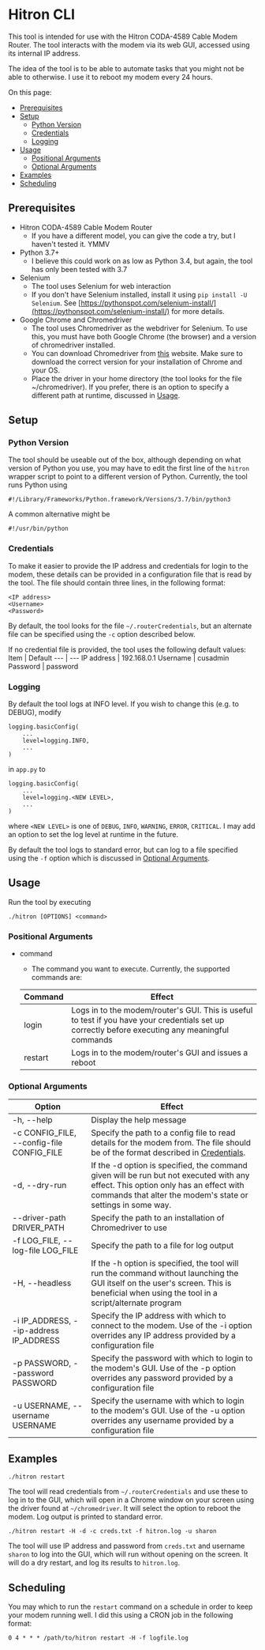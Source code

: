 # Hitron CLI

This tool is intended for use with the Hitron CODA-4589 Cable Modem Router. The tool interacts with the modem via its web GUI, accessed using its internal IP address.

The idea of the tool is to be able to automate tasks that you might not be able to otherwise. I use it to reboot my modem every 24 hours.

On this page:
- [Prerequisites](#prerequisites)
- [Setup](#setup)
    - [Python Version](#python-version)
    - [Credentials](#credentials)
    - [Logging](#logging)
- [Usage](#usage)
    - [Positional Arguments](#positional-arguments)
    - [Optional Arguments](#optional-arguments)
- [Examples](#examples)
- [Scheduling](#scheduling)

## Prerequisites

- Hitron CODA-4589 Cable Modem Router
    - If you have a different model, you can give the code a try, but I haven't tested it. YMMV
- Python 3.7+
    - I believe this could work on as low as Python 3.4, but again, the tool has only been tested with 3.7
- Selenium
    - The tool uses Selenium for web interaction
    - If you don't have Selenium installed, install it using `pip install -U Selenium`. See [https://pythonspot.com/selenium-install/](https://pythonspot.com/selenium-install/) for more details.
- Google Chrome and Chromedriver
    - The tool uses Chromedriver as the webdriver for Selenium. To use this, you must have both Google Chrome (the browser) and a version of chromedriver installed. 
    - You can download Chromedriver from [this](https://chromedriver.chromium.org) website. Make sure to download the correct version for your installation of Chrome and your OS.
    - Place the driver in your home directory (the tool looks for the file ~/chromedriver). If you prefer, there is an option to specify a different path at runtime, discussed in [Usage](#optional-arguments).

## Setup

### Python Version
The tool should be useable out of the box, although depending on what version of Python you use, you may have to edit the first line of the `hitron` wrapper script to point to a different version of Python. Currently, the tool runs Python using
```
#!/Library/Frameworks/Python.framework/Versions/3.7/bin/python3
```
A common alternative might be
```
#!/usr/bin/python
```

### Credentials
To make it easier to provide the IP address and credentials for login to the modem, these details can be provided in a configuration file that is read by the tool. The file should contain three lines, in the following format:
```
<IP address>
<Username>
<Password>
```
By default, the tool looks for the file `~/.routerCredentials`, but an alternate file can be specified using the `-c` option described below.

If no credential file is provided, the tool uses the following default values:
Item | Default
--- | ---
IP address | 192.168.0.1
Username | cusadmin
Password | password

### Logging
By default the tool logs at INFO level. If you wish to change this (e.g. to DEBUG), modify
```
logging.basicConfig(
    ...
    level=logging.INFO,
    ...
)
```
in `app.py` to
```
logging.basicConfig(
    ...
    level=logging.<NEW LEVEL>,
    ...
)
```
where `<NEW LEVEL>` is one of `DEBUG`, `INFO`, `WARNING`, `ERROR`, `CRITICAL`. I may add an option to set the log level at runtime in the future.

By default the tool logs to standard error, but can log to a file specified using the `-f` option which is discussed in [Optional Arguments](#optional-arguments).

## Usage

Run the tool by executing
```
./hitron [OPTIONS] <command>
```

### Positional Arguments
- command
    - The command you want to execute. Currently, the supported commands are:
    
    Command | Effect
    --- | ---
    login | Logs in to the modem/router's GUI. This is useful to test if you have your credentials set up correctly before executing any meaningful commands
    restart | Logs in to the modem/router's GUI and issues a reboot

### Optional Arguments

Option | Effect
--- | ---
-h, --help | Display the help message
-c CONFIG_FILE, --config-file CONFIG_FILE | Specify the path to a config file to read details for the modem from. The file should be of the format described in [Credentials](#credentials).
-d, --dry-run | If the -d option is specified, the command given will be run but not executed with any effect. This option only has an effect with commands that alter the modem's state or settings in some way.
--driver-path DRIVER_PATH | Specify the path to an installation of Chromedriver to use
-f LOG_FILE, --log-file LOG_FILE | Specify the path to a file for log output
-H, --headless | If the -h option is specified, the tool will run the command without launching the GUI itself on the user's screen. This is beneficial when using the tool in a script/alternate program
-i IP_ADDRESS, --ip-address IP_ADDRESS | Specify the IP address with which to connect to the modem. Use of the -i option overrides any IP address provided by a configuration file
-p PASSWORD, --password PASSWORD | Specify the password with which to login to the modem's GUI. Use of the -p option overrides any password provided by a configuration file
-u USERNAME, --username USERNAME | Specify the username with which to login to the modem's GUI. Use of the -u option overrides any username provided by a configuration file

## Examples
```
./hitron restart
```
The tool will read credentials from `~/.routerCredentials` and use these to log in to the GUI, which will open in a Chrome window on your screen using the driver found at `~/chromedriver`. It will select the option to reboot the modem. Log output is printed to standard error.

```
./hitron restart -H -d -c creds.txt -f hitron.log -u sharon
```
The tool will use IP address and password from `creds.txt` and username `sharon` to log into the GUI, which will run without opening on the screen. It will do a dry restart, and log its results to `hitron.log`.

## Scheduling
You may which to run the `restart` command on a schedule in order to keep your modem running well. I did this using a CRON job in the following format:
```
0 4 * * * /path/to/hitron restart -H -f logfile.log
```

